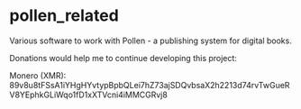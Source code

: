 # pollen_related
Various software to work with Pollen - a publishing system for digital books.

Donations would help me to continue developing this project:

Monero (XMR): 89v8u8tFSsA1iYHgHYvtypBpbQLei7hZ73ajSDQvbsaX2h2213d74rvTwGueRV8YEphkGLiWqo1fD1xXTVcni4iMMCGRvj8
